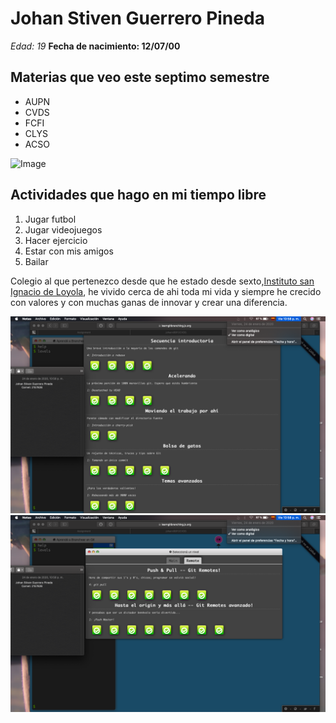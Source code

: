
# Johan Stiven Guerrero Pineda
*Edad: 19*
**Fecha de nacimiento: 12/07/00**
## Materias que veo este septimo semestre
* AUPN
* CVDS
* FCFI
* CLYS
* ACSO


![Image](https://contents.mediadecathlon.com/p1744688/k$74318222cb61e90373583c42db630b8f/balon-de-futbol-kipsta-f100-hibrido-talla-5-naranja-y-azul.jpg?&f=400x400)

## Actividades que hago en mi tiempo libre
1. Jugar futbol
2. Jugar videojuegos
3. Hacer ejercicio
4. Estar con mis amigos
5. Bailar

Colegio al que pertenezco desde que he estado desde sexto,[Instituto san Ignacio de Loyola][1], he vivido cerca de ahi toda mi vida y siempre he crecido con valores y con muchas ganas de innovar y crear una diferencia.

[1]:http://seab.arquibogota.org.co/es/noticias/18114-instituto-san-ignacio-de-loyola.html\

![Image](Main.png)
![Image](Remote.png)